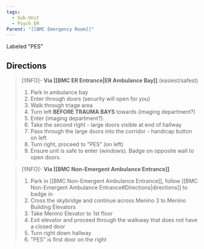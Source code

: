 ```yaml
---
tags:
  - Sub-Unit
  - Psych_ER
Parent: "[[BMC Emergency Room]]"
---
```

Labeled "PES"
## Directions
> [!INFO]- **Via [[BMC ER Entrance|ER Ambulance Bay]]** (easiest/safest)
> 1. Park in ambulance bay
> 2. Enter through doors (security will open for you)
> 3. Walk through triage area
> 4. Turn left **BEFORE TRAUMA BAYS** towards (imaging department?)
> 5. Enter (imaging department?).
> 6. Take the second right - large doors visible at end of hallway
> 7. Pass through the large doors into the corridor - handicap button on left
> 8. Turn right, proceed to "PES" (on left)
> 9. Ensure unit is safe to enter (windows). Badge on opposite wall to open doors.

> [!INFO]- **Via [[BMC Non-Emergent Ambulance Entrance]]**
> 1. Park in [[BMC Non-Emergent Ambulance Entrance]], follow [[BMC Non-Emergent Ambulance Entrance#Directions|directions]] to badge in
> 2. Cross the skybridge and continue across Menino 3 to Menino Building Elevators
> 3. Take Menino Elevator to 1st floor
> 4. Exit elevator and proceed through the walkway that does not have a closed door
> 5. Turn right down hallway
> 6. "PES" is first door on the right
